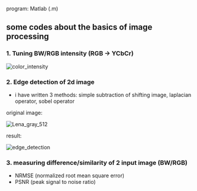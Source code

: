 program: Matlab (.m)

## some codes about the basics of image processing

### 1. Tuning BW/RGB intensity (RGB -> YCbCr)

![color_intensity](https://user-images.githubusercontent.com/55738449/107330796-034b6c00-6aed-11eb-91fb-f144bcbf52ca.png)

### 2. Edge detection of 2d image
- i have written 3 methods: simple subtraction of shifting image, laplacian operator, sobel operator

original image:

![Lena_gray_512](https://user-images.githubusercontent.com/55738449/107330876-1e1de080-6aed-11eb-962c-48395dcaba28.png)

result:

![edge_detection](https://user-images.githubusercontent.com/55738449/107330810-08a8b680-6aed-11eb-8db9-671d0a62b097.png)

### 3. measuring difference/similarity of 2 input image (BW/RGB)
- NRMSE (normalized root mean square error)
- PSNR (peak signal to noise ratio)
